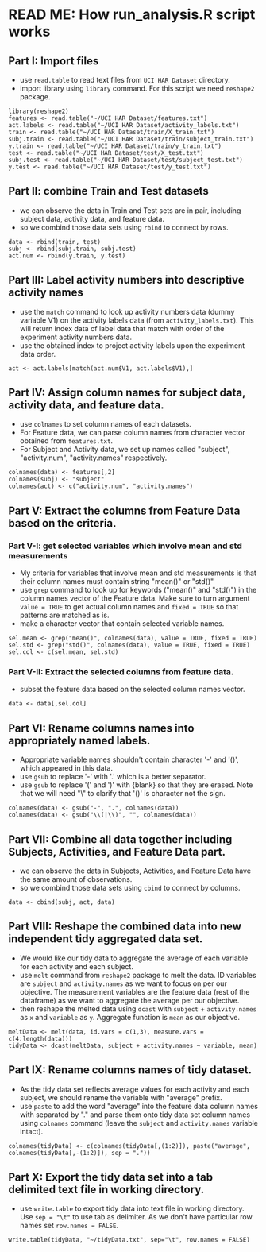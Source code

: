 READ ME: How run_analysis.R script works
========================================

## Part I: Import files

* use `read.table` to read text files from `UCI HAR Dataset` directory.
* import library using `library` command. For this script we need `reshape2` package.

```
library(reshape2)
features <- read.table("~/UCI HAR Dataset/features.txt")
act.labels <- read.table("~/UCI HAR Dataset/activity_labels.txt")
train <- read.table("~/UCI HAR Dataset/train/X_train.txt")
subj.train <- read.table("~/UCI HAR Dataset/train/subject_train.txt")
y.train <- read.table("~/UCI HAR Dataset/train/y_train.txt")
test <- read.table("~/UCI HAR Dataset/test/X_test.txt")
subj.test <- read.table("~/UCI HAR Dataset/test/subject_test.txt")
y.test <- read.table("~/UCI HAR Dataset/test/y_test.txt")
```

## Part II: combine Train and Test datasets

* we can observe the data in Train and Test sets are in pair, including subject data, activity data, and feature data.
* so we combind those data sets using `rbind` to connect by rows.

```
data <- rbind(train, test)
subj <- rbind(subj.train, subj.test)
act.num <- rbind(y.train, y.test)
```

## Part III: Label activity numbers into descriptive activity names

* use the `match` command to look up activity numbers data (dummy variable V1) on the activity labels data (from `activity_labels.txt`). This will return index data of label data that match with order of the experiment activity numbers data.
* use the obtained index to project activity labels upon the experiment data order.

```
act <- act.labels[match(act.num$V1, act.labels$V1),]
```

## Part IV: Assign column names for subject data, activity data, and feature data.

* use `colnames` to set column names of each datasets.
* For Feature data, we can parse column names from character vector obtained from `features.txt`.
* For Subject and Activity data, we set up names called "subject", "activity.num", "activity.names" respectively.

```
colnames(data) <- features[,2]
colnames(subj) <- "subject"
colnames(act) <- c("activity.num", "activity.names")
```

## Part V: Extract the columns from Feature Data based on the criteria.

### Part V-I: get selected variables which involve mean and std measurements

* My criteria for variables that involve mean and std measurements is that their column names must contain string "mean()" or "std()"
* use `grep` command to look up for keywords ("mean()" and "std()") in the column names vector of the Feature data. Make sure to turn argument `value = TRUE` to get actual column names and `fixed = TRUE` so that patterns are matched as is.
* make a character vector that contain selected variable names.

```
sel.mean <- grep("mean()", colnames(data), value = TRUE, fixed = TRUE)
sel.std <- grep("std()", colnames(data), value = TRUE, fixed = TRUE)
sel.col <- c(sel.mean, sel.std)
```

### Part V-II: Extract the selected columns from feature data.

* subset the feature data based on the selected column names vector.

```
data <- data[,sel.col]
```

## Part VI: Rename columns names into appropriately named labels.

* Appropriate variable names shouldn't contain character '-' and '()', which appeared in this data.
* use `gsub` to replace '-' with '.' which is a better separator.
* use `gsub` to replace '(' and ')' with {blank} so that they are erased. Note that we will need "\\" to clarify that '()' is character not the sign.

```
colnames(data) <- gsub("-", ".", colnames(data))
colnames(data) <- gsub("\\(|\\)", "", colnames(data))
```

## Part VII: Combine all data together including Subjects, Activities, and Feature Data part.

* we can observe the data in Subjects, Activities, and Feature Data have the same amount of observations.
* so we combind those data sets using `cbind` to connect by columns.

```
data <- cbind(subj, act, data)
```

## Part VIII: Reshape the combined data into new independent tidy aggregated data set.

* We would like our tidy data to aggregate the average of each variable for each activity and each subject.
* use `melt` command from `reshape2` package to melt the data. ID variables are `subject` and `activity.names` as we want to focus on per our objective. The measurement variables are the feature data (rest of the dataframe) as we want to aggregate the average per our objective.
* then reshape the melted data using `dcast` with `subject` + `activity.names` as `x` and `variable` as `y`. Aggregate function is `mean` as our objective.

```
meltData <- melt(data, id.vars = c(1,3), measure.vars = c(4:length(data)))
tidyData <- dcast(meltData, subject + activity.names ~ variable, mean)
```

## Part IX: Rename columns names of tidy dataset.

* As the tidy data set reflects average values for each activity and each subject, we should rename the variable with "average" prefix.
* use `paste` to add the word "average" into the feature data column names with separated by "." and parse them onto tidy data set column names using `colnames` command (leave the `subject` and `activity.names` variable intact).

```
colnames(tidyData) <- c(colnames(tidyData[,(1:2)]), paste("average", colnames(tidyData[,-(1:2)]), sep = "."))
```

## Part X: Export the tidy data set into a tab delimited text file in working directory.

* use `write.table` to export tidy data into text file in working directory. Use `sep = "\t"` to use tab as delimiter. As we don't have particular row names set `row.names = FALSE`.

```
write.table(tidyData, "~/tidyData.txt", sep="\t", row.names = FALSE)
```